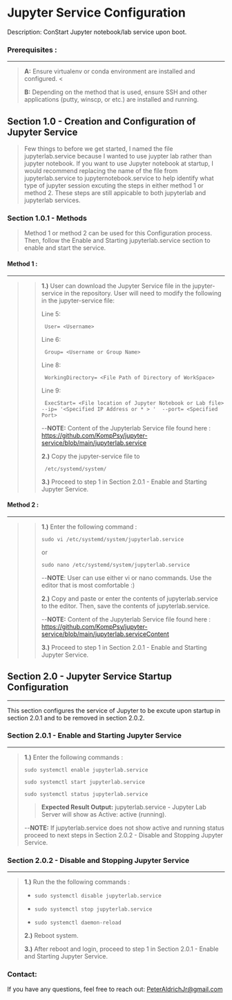 # Jupyter Service Configuration
Description: ConStart Jupyter notebook/lab service upon boot.

### Prerequisites :
------------------
> **A:** Ensure virtualenv or conda environment are installed and configured. <
>
> **B:** Depending on the method that is used, ensure SSH and other applications (putty, winscp, or etc.) are installed and running. 
>

## Section 1.0 - Creation and Configuration of Jupyter Service 
> Few things to before we get started, I named the file jupyterlab.service because I wanted to use juypter lab rather than jupyter notebook.
> If you want to use Jupyter notebook at startup, I would recommend replacing the name of the file from  jupyterlab.service to jupyternotebook.service to help identify 
> what type of jupyter session excuting the steps in either method 1 or method 2. These steps are still appicable to both jupyterlab and jupyterlab services.

### Section 1.0.1 - Methods
>Method 1 or method 2 can be used for this Configuration process. Then, follow the Enable and Starting jupyterlab.service section to enable and start the service.

 #### Method 1 : 
---------

>> **1.)** User can download the Jupyter Service file in the jupyter-service in the repository. User will need to modify the following in the jupyter-service file:
>>>
>> Line 5:
>>>
>>      User= <Username>
>>>
>> Line 6:
>>>
>>      Group= <Username or Group Name>
>>>
>> Line 8:     
>>>
>>      WorkingDirectory= <File Path of Directory of WorkSpace>
>>>
>> Line 9:     
>>>
>>      ExecStart= <File location of Jupyter Notebook or Lab file> --ip= '<Specified IP Address or * > '  --port= <Specified Port>
>>>
>> --**NOTE:** Content of the Jupyterlab Service file found here : https://github.com/KompPsy/jupyter-service/blob/main/jupyterlab.service
>>>
>> **2.)** Copy the jupyter-service file to
>>>
>>      /etc/systemd/system/
>>>
>> **3.)** Proceed to step 1 in Section 2.0.1 - Enable and Starting Jupyter Service.
      
 #### Method 2 :
---------

>> **1.)** Enter the following command :
>>>
>>     sudo vi /etc/systemd/system/jupyterlab.service
>>>
>> or
>>>
>>     sudo nano /etc/systemd/system/jupyterlab.service 
>>>
>> --**NOTE**: User can use either vi or nano commands. Use the editor that is most comfortable :)
>>> 
>> **2.)** Copy and paste or enter the contents of jupyterlab.service to the editor. Then, save the contents of jupyterlab.service.
>>>
>> --**NOTE:** Content of the Jupyterlab Service file found here : https://github.com/KompPsy/jupyter-service/blob/main/jupyterlab.serviceContent
>>>
>> **3.)** Proceed to step 1 in Section 2.0.1 - Enable and Starting Jupyter Service.
      
## Section 2.0 - Jupyter Service Startup Configuration
---------------------------------------
This section configures the service of Jupyter to be excute upon startup in section 2.0.1 and to be removed in section 2.0.2. 
      
### Section 2.0.1 - Enable and Starting Jupyter Service 
---------------------------------------
      
> **1.)** Enter the following commands :
>>
>     sudo systemctl enable jupyterlab.service
>>
>     sudo systemctl start jupyterlab.service
>>
>     sudo systemctl status jupyterlab.service
>>
>> **__Expected Result Output:__** jupyterlab.service - Jupyter Lab Server will show as Active: active (running).
>> 
> --**NOTE:** If jupyterlab.service does not show active and running status proceed to next steps in Section 2.0.2 - Disable and Stopping Jupyter Service.
>>
### Section 2.0.2 - Disable and Stopping Jupyter Service 
---------------------------------------
> **1.)** Run the the following commands :
>>
> -     sudo systemctl disable jupyterlab.service
> -     sudo systemctl stop jupyterlab.service
> -     sudo systemctl daemon-reload
>>
> **2.)** Reboot system.
>>
> **3.)** After reboot and login, proceed to step 1 in Section 2.0.1 - Enable and Starting Jupyter Service.
>>

      
### Contact:
If you have any questions, feel free to reach out:
      PeterAldrichJr@gmail.com


